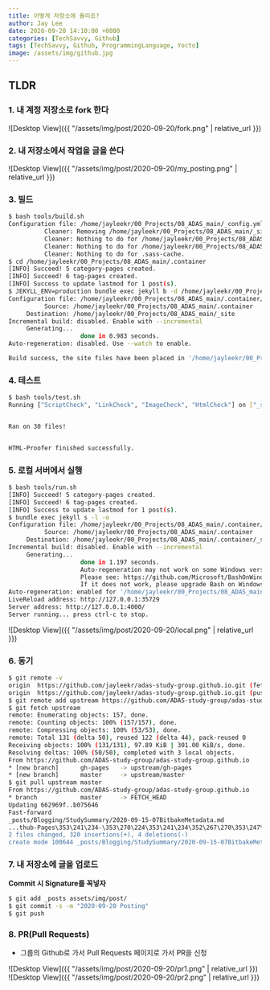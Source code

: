 ```yaml
---
title: 어떻게 저장소에 올리죠?
author: Jay Lee
date: 2020-09-20 14:10:00 +0800
categories: [TechSavvy, Github]
tags: [TechSavvy, Github, ProgrammingLanguage, Yocto]
image: /assets/img/github.jpg
---
```


## TLDR
### 1. 내 계정 저장소로 fork 한다

![Desktop View]({{ "/assets/img/post/2020-09-20/fork.png" | relative_url }})

### 2. 내 저장소에서 작업을 글을 쓴다

![Desktop View]({{ "/assets/img/post/2020-09-20/my_posting.png" | relative_url }})

### 3. 빌드

``` sh
$ bash tools/build.sh
Configuration file: /home/jayleekr/00_Projects/08_ADAS_main/_config.yml
          Cleaner: Removing /home/jayleekr/00_Projects/08_ADAS_main/_site...
          Cleaner: Nothing to do for /home/jayleekr/00_Projects/08_ADAS_main/.jekyll-metadata.
          Cleaner: Nothing to do for /home/jayleekr/00_Projects/08_ADAS_main/.jekyll-cache.
          Cleaner: Nothing to do for .sass-cache.
$ cd /home/jayleekr/00_Projects/08_ADAS_main/.container
[INFO] Succeed! 5 category-pages created.
[INFO] Succeed! 6 tag-pages created.
[INFO] Success to update lastmod for 1 post(s).
$ JEKYLL_ENV=production bundle exec jekyll b -d /home/jayleekr/00_Projects/08_ADAS_main/_site
Configuration file: /home/jayleekr/00_Projects/08_ADAS_main/.container/_config.yml
          Source: /home/jayleekr/00_Projects/08_ADAS_main/.container
     Destination: /home/jayleekr/00_Projects/08_ADAS_main/_site
Incremental build: disabled. Enable with --incremental
     Generating... 
                    done in 0.983 seconds.
Auto-regeneration: disabled. Use --watch to enable.

Build success, the site files have been placed in '/home/jayleekr/00_Projects/08_ADAS_main/_site'.
```

### 4. 테스트

``` sh
$ bash tools/test.sh
Running ["ScriptCheck", "LinkCheck", "ImageCheck", "HtmlCheck"] on ["_site"] on *.html... 


Ran on 30 files!


HTML-Proofer finished successfully.
```
     
### 5. 로컬 서버에서 실행

``` sh
$ bash tools/run.sh
[INFO] Succeed! 5 category-pages created.
[INFO] Succeed! 6 tag-pages created.
[INFO] Success to update lastmod for 1 post(s).
$ bundle exec jekyll s -l -o
Configuration file: /home/jayleekr/00_Projects/08_ADAS_main/.container/_config.yml
          Source: /home/jayleekr/00_Projects/08_ADAS_main/.container
     Destination: /home/jayleekr/00_Projects/08_ADAS_main/.container/_site
Incremental build: disabled. Enable with --incremental
     Generating... 
                    done in 1.197 seconds.
                    Auto-regeneration may not work on some Windows versions.
                    Please see: https://github.com/Microsoft/BashOnWindows/issues/216
                    If it does not work, please upgrade Bash on Windows or run Jekyll with --no-watch.
Auto-regeneration: enabled for '/home/jayleekr/00_Projects/08_ADAS_main/.container'
LiveReload address: http://127.0.0.1:35729
Server address: http://127.0.0.1:4000/
Server running... press ctrl-c to stop.
```

![Desktop View]({{ "/assets/img/post/2020-09-20/local.png" | relative_url }})

### 6. 동기

``` sh
$ git remote -v
origin  https://github.com/jayleekr/adas-study-group.github.io.git (fetch)
origin  https://github.com/jayleekr/adas-study-group.github.io.git (push)
$ git remote add upstream https://github.com/ADAS-study-group/adas-study-group.github.io.git
$ git fetch upstream
remote: Enumerating objects: 157, done.
remote: Counting objects: 100% (157/157), done.
remote: Compressing objects: 100% (53/53), done.
remote: Total 131 (delta 50), reused 122 (delta 44), pack-reused 0
Receiving objects: 100% (131/131), 97.89 KiB | 301.00 KiB/s, done.
Resolving deltas: 100% (50/50), completed with 3 local objects.
From https://github.com/ADAS-study-group/adas-study-group.github.io
* [new branch]      gh-pages   -> upstream/gh-pages
* [new branch]      master     -> upstream/master
$ git pull upstream master 
From https://github.com/ADAS-study-group/adas-study-group.github.io
* branch            master     -> FETCH_HEAD
Updating 662969f..b075646
Fast-forward
_posts/Blogging/StudySummary/2020-09-15-07BitbakeMetadata.md                                           | 315 +++++++++++++++++++++++++++++++++++++++++++++++++++
...thub-Pages\353\241\234-\353\270\224\353\241\234\352\267\270\353\247\214\353\223\244\352\270\260.md" |   9 +-
2 files changed, 320 insertions(+), 4 deletions(-)
create mode 100644 _posts/Blogging/StudySummary/2020-09-15-07BitbakeMetadata.md
```

### 7. 내 저장소에 글을 업로드

**Commit 시 Signature를 꼭넣자**

``` sh
$ git add _posts assets/img/post/
$ git commit -s -m "2020-09-20 Posting"
$ git push
```

### 8. PR(Pull Requests)

- 그룹의 Github로 가서 Pull Requests 페이지로 가서 PR을 신청

![Desktop View]({{ "/assets/img/post/2020-09-20/pr1.png" | relative_url }})
![Desktop View]({{ "/assets/img/post/2020-09-20/pr2.png" | relative_url }})
